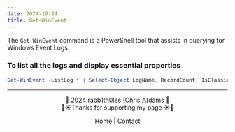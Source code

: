 ```yaml
---
date: 2024-10-24
title: Get-WinEvent
---
```


The `Get-WinEvent` command is a PowerShell tool that assists in querying for Windows Event Logs.

### To list all the logs and display essential properties
```Powershell
Get-WinEvent -ListLog * | Select-Object LogName, RecordCount, IsClassicLog, IsClassicLog, IsEnabled, LogMode, LogType | Format-Table -Autosize
```

---
<div style="text-align: center;">
	<div class="gradient-text">👾 2024 rabb1th0les (Chris A)dams 👾</div> 
	🌴☀Thanks for supporting my page ☀🌴
	<nav>
		<ul style="list-style: none; padding: 0;">
			<div style="text-align: center;">
				<li><a href="index.html">Home</a> | <a href="Contact.html">Contact</a></li>
			</div>
		</ul>
	</nav>	
</div>